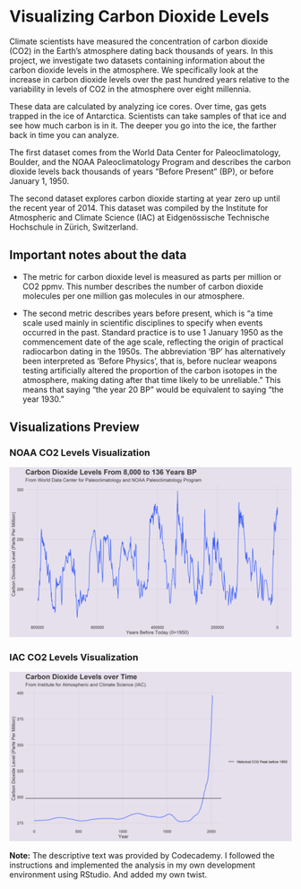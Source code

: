 # Visualizing Carbon Dioxide Levels

Climate scientists have measured the concentration of carbon dioxide (CO2) in the Earth’s atmosphere dating back thousands of years. In this project, we investigate two datasets containing information about the carbon dioxide levels in the atmosphere. We specifically look at the increase in carbon dioxide levels over the past hundred years relative to the variability in levels of CO2 in the atmosphere over eight millennia.

These data are calculated by analyzing ice cores. Over time, gas gets trapped in the ice of Antarctica. Scientists can take samples of that ice and see how much carbon is in it. The deeper you go into the ice, the farther back in time you can analyze.

The first dataset comes from the World Data Center for Paleoclimatology, Boulder, and the NOAA Paleoclimatology Program and describes the carbon dioxide levels back thousands of years “Before Present” (BP), or before January 1, 1950.

The second dataset explores carbon dioxide starting at year zero up until the recent year of 2014. This dataset was compiled by the Institute for Atmospheric and Climate Science (IAC) at Eidgenössische Technische Hochschule in Zürich, Switzerland.

## Important notes about the data

- The metric for carbon dioxide level is measured as parts per million or CO2 ppmv. This number describes the number of carbon dioxide molecules per one million gas molecules in our atmosphere.

- The second metric describes years before present, which is “a time scale used mainly in scientific disciplines to specify when events occurred in the past. Standard practice is to use 1 January 1950 as the commencement date of the age scale, reflecting the origin of practical radiocarbon dating in the 1950s. The abbreviation ‘BP’ has alternatively been interpreted as ‘Before Physics’, that is, before nuclear weapons testing artificially altered the proportion of the carbon isotopes in the atmosphere, making dating after that time likely to be unreliable.” This means that saying “the year 20 BP” would be equivalent to saying “the year 1930.”

## Visualizations Preview

### NOAA CO2 Levels Visualization
![NOAA CO2 Levels](noaa_viz_plot.png)

### IAC CO2 Levels Visualization
![IAC CO2 Levels](iac_viz_plot.png)

**Note:** The descriptive text was provided by Codecademy. I followed the instructions and implemented the analysis in my own development environment using RStudio. And added my own twist.

